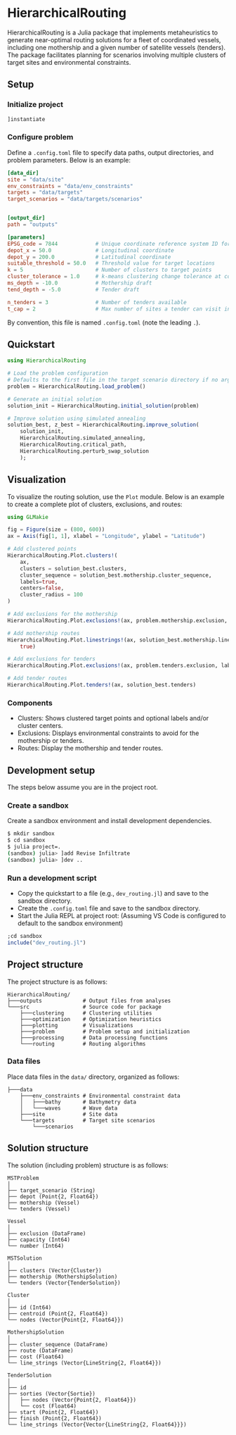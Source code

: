 # HierarchicalRouting

HierarchicalRouting is a Julia package that implements metaheuristics to generate
near-optimal routing solutions for a fleet of coordinated vessels, including one mothership
and a given number of satellite vessels (tenders).
The package facilitates planning for scenarios involving multiple clusters of target sites
and environmental constraints.

## Setup

### Initialize project

```julia
]instantiate
```

### Configure problem

Define a `.config.toml` file to specify data paths, output directories, and problem
parameters.
Below is an example:

```toml
[data_dir]
site = "data/site"
env_constraints = "data/env_constraints"
targets = "data/targets"
target_scenarios = "data/targets/scenarios"


[output_dir]
path = "outputs"

[parameters]
EPSG_code = 7844            # Unique coordinate reference system ID for area of interest
depot_x = 50.0              # Longitudinal coordinate
depot_y = 200.0             # Latitudinal coordinate
suitable_threshold = 50.0   # Threshold value for target locations
k = 5                       # Number of clusters to target points
cluster_tolerance = 1.0     # k-means clustering change tolerance at convergence
ms_depth = -10.0            # Mothership draft
tend_depth = -5.0           # Tender draft

n_tenders = 3               # Number of tenders available
t_cap = 2                   # Max number of sites a tender can visit in each deployment sortie
```

By convention, this file is named `.config.toml` (note the leading `.`).

## Quickstart

```julia
using HierarchicalRouting

# Load the problem configuration
# Defaults to the first file in the target scenario directory if no argument is passed.
problem = HierarchicalRouting.load_problem()

# Generate an initial solution
solution_init = HierarchicalRouting.initial_solution(problem)

# Improve solution using simulated annealing
solution_best, z_best = HierarchicalRouting.improve_solution(
    solution_init,
    HierarchicalRouting.simulated_annealing,
    HierarchicalRouting.critical_path,
    HierarchicalRouting.perturb_swap_solution
    );
```

## Visualization

To visualize the routing solution, use the `Plot` module. Below is an example to create a
complete plot of clusters, exclusions, and routes:

```julia
using GLMakie

fig = Figure(size = (800, 600))
ax = Axis(fig[1, 1], xlabel = "Longitude", ylabel = "Latitude")

# Add clustered points
HierarchicalRouting.Plot.clusters!(
    ax,
    clusters = solution_best.clusters,
    cluster_sequence = solution_best.mothership.cluster_sequence,
    labels=true,
    centers=false,
    cluster_radius = 100
)

# Add exclusions for the mothership
HierarchicalRouting.Plot.exclusions!(ax, problem.mothership.exclusion, labels = false)

# Add mothership routes
HierarchicalRouting.Plot.linestrings!(ax, solution_best.mothership.line_strings; labels =
    true)

# Add exclusions for tenders
HierarchicalRouting.Plot.exclusions!(ax, problem.tenders.exclusion, labels = false)

# Add tender routes
HierarchicalRouting.Plot.tenders!(ax, solution_best.tenders)
```

### Components

- Clusters: Shows clustered target points and optional labels and/or cluster centers.
- Exclusions: Displays environmental constraints to avoid for the mothership or tenders.
- Routes: Display the mothership and tender routes.

## Development setup

The steps below assume you are in the project root.

### Create a sandbox

Create a sandbox environment and install development dependencies.

```bash
$ mkdir sandbox
$ cd sandbox
$ julia project=.
(sandbox) julia> ]add Revise Infiltrate
(sandbox) julia> ]dev ..
```

### Run a development script

- Copy the quickstart to a file (e.g., `dev_routing.jl`) and save to the sandbox directory.
- Create the `.config.toml` file and save to the sandbox directory.
- Start the Julia REPL at project root:
(Assuming VS Code is configured to default to the sandbox environment)

```julia
;cd sandbox
include("dev_routing.jl")
```

## Project structure

The project structure is as follows:

```code
HierarchicalRouting/
├───outputs             # Output files from analyses
└───src                 # Source code for package
    ├───clustering      # Clustering utilities
    ├───optimization    # Optimization heuristics
    ├───plotting        # Visualizations
    ├───problem         # Problem setup and initialization
    ├───processing      # Data processing functions
    └───routing         # Routing algorithms
```

### Data files

Place data files in the `data/` directory, organized as follows:

```
├───data
    ├───env_constraints # Environmental constraint data
    │   ├───bathy       # Bathymetry data
    │   └───waves       # Wave data
    ├───site            # Site data
    └───targets         # Target site scenarios
        └───scenarios
```

## Solution structure

The solution (including problem) structure is as follows:

```
MSTProblem
│
├── target_scenario (String)
├── depot (Point{2, Float64})
├── mothership (Vessel)
└── tenders (Vessel)

Vessel
│
├── exclusion (DataFrame)
├── capacity (Int64)
└── number (Int64)

MSTSolution
│
├── clusters (Vector{Cluster})
├── mothership (MothershipSolution)
└── tenders (Vector{TenderSolution})

Cluster
│
├── id (Int64)
├── centroid (Point{2, Float64})
└── nodes (Vector{Point{2, Float64}})
 
MothershipSolution
│
├── cluster_sequence (DataFrame)
├── route (DataFrame)
├── cost (Float64)
└── line_strings (Vector{LineString{2, Float64}})
 
TenderSolution
│
├── id
├── sorties (Vector{Sortie})
│   ├── nodes (Vector{Point{2, Float64}})
│   └── cost (Float64)
├── start (Point{2, Float64})
├── finish (Point{2, Float64})
└── line_strings (Vector{Vector{LineString{2, Float64}}})

```